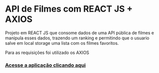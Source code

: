 # API de Filmes com REACT JS + AXIOS

Projeto em REACT JS que consome dados de uma API pública de filmes e manipula esses dados, trazendo um ranking e permitindo que o usuario salve em local storage uma lista com os filmes favoritos.

Para as requisições foi utilizado os AXIOS

### [Acesse a aplicação clicando aqui](https://lhs-primeflix.netlify.app/)


